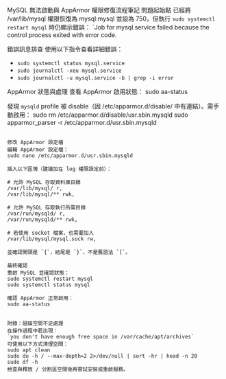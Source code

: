 MySQL 無法啟動與 AppArmor 權限修復流程筆記
問題起始點
已經將 /var/lib/mysql 權限恢復為 mysql:mysql 並設為 750，但執行 `sudo systemctl restart mysql` 時仍顯示錯誤：
`Job for mysql.service failed because the control process exited with error code.

錯誤訊息排查
使用以下指令查看詳細錯誤：
 - `sudo systemctl status mysql.service`
 - `sudo journalctl -xeu mysql.service`
 - `sudo journalctl -u mysql.service -b | grep -i error`

AppArmor 狀態與處理
查看 AppArmor 啟用狀態：
 sudo aa-status

發現 `mysqld` profile 被 disable（因 /etc/apparmor.d/disable/ 中有連結）。需手動啟用：
 sudo rm /etc/apparmor.d/disable/usr.sbin.mysqld
 sudo apparmor\_parser -r /etc/apparmor.d/usr.sbin.mysqld
 ```
 
修改 AppArmor 設定檔
編輯 AppArmor 設定檔：
 sudo nano /etc/apparmor.d/usr.sbin.mysqld

插入以下區塊（建議加在 log 權限設定前）：

 # 允許 MySQL 存取資料庫目錄
 /var/lib/mysql/ r,
 /var/lib/mysql/** rwk,

 # 允許 MySQL 存取執行所需目錄
 /var/run/mysqld/ r,
 /var/run/mysqld/** rwk,

 # 若使用 socket 檔案，也需要加入
 /var/lib/mysql/mysql.sock rw,

 並確認開頭是 `{`，結尾是 `}`，不是舊語法 `[`。

最終確認
重啟 MySQL 並確認狀態：
 sudo systemctl restart mysql
 sudo systemctl status mysql

 確認 AppArmor 正常啟用：
 sudo aa-status


附錄：磁碟空間不足處理
在操作過程中若出現：
 `you don't have enough free space in /var/cache/apt/archives`
 可使用以下方式清理空間：
 sudo apt clean
 sudo du -h / --max-depth=2 2>/dev/null | sort -hr | head -n 20
 sudo df -h
 檢查與釋放 / 分割區空間後再嘗試安裝或重啟服務。
 